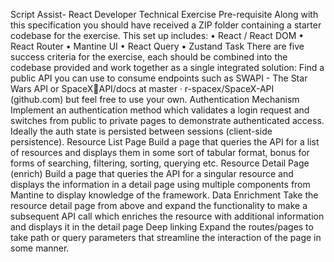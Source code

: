 Script Assist- React Developer Technical
Exercise
Pre-requisite
Along with this specification you should have received a ZIP folder containing a starter codebase for
the exercise. This set up includes:
• React / React DOM
• React Router
• Mantine UI
• React Query
• Zustand
Task
There are five success criteria for the exercise, each should be combined into the codebase provided
and work together as a single integrated solution:
Find a public API you can use to consume endpoints such as SWAPI - The Star Wars API or SpaceXAPI/docs at master · r-spacex/SpaceX-API (github.com) but feel free to use your own.
Authentication Mechanism
Implement an authentication method which validates a login request and switches from public to
private pages to demonstrate authenticated access. Ideally the auth state is persisted between
sessions (client-side persistence).
Resource List Page
Build a page that queries the API for a list of resources and displays them in some sort of tabular
format, bonus for forms of searching, filtering, sorting, querying etc.
Resource Detail Page (enrich)
Build a page that queries the API for a singular resource and displays the information in a detail page
using multiple components from Mantine to display knowledge of the framework.
Data Enrichment
Take the resource detail page from above and expand the functionality to make a subsequent API call
which enriches the resource with additional information and displays it in the detail page
Deep linking
Expand the routes/pages to take path or query parameters that streamline the interaction of the
page in some manner.
